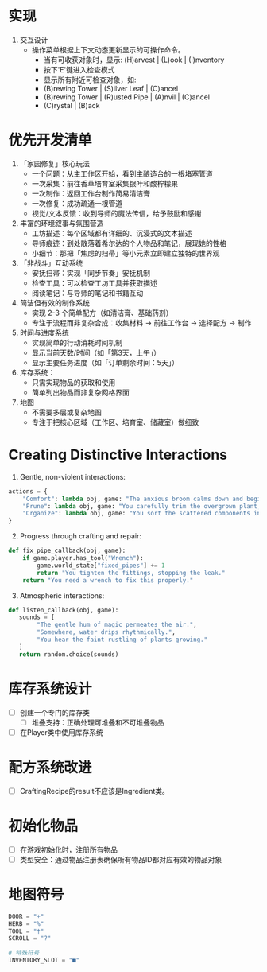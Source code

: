 # 实现

1. 交互设计
   - 操作菜单根据上下文动态更新显示的可操作命令。
     - 当有可收获对象时，显示: (H)arvest | (L)ook | (I)nventory
     - 按下'E'键进入检查模式
     - 显示所有附近可检查对象，如: 
     - (B)rewing Tower | (S)ilver Leaf | (C)ancel
     - (B)rewing Tower | (R)usted Pipe | (A)nvil | (C)ancel
     - (C)rystal | (B)ack

# 优先开发清单

1. 「家园修复」核心玩法
    - 一个问题：从主工作区开始，看到主酿造台的一根堵塞管道
    - 一次采集：前往香草培育室采集银叶和酸柠檬果
    - 一次制作：返回工作台制作简易清洁膏
    - 一次修复：成功疏通一根管道
    - 视觉/文本反馈：收到导师的魔法传信，给予鼓励和感谢
2. 丰富的环境叙事与氛围营造
   - 工坊描述：每个区域都有详细的、沉浸式的文本描述
   - 导师痕迹：到处散落着希尔达的个人物品和笔记，展现她的性格
   - 小细节：那把「焦虑的扫帚」等小元素立即建立独特的世界观
3. 「非战斗」互动系统
    - 安抚扫帚：实现「同步节奏」安抚机制
    - 检查工具：可以检查工坊工具并获取描述
    - 阅读笔记：与导师的笔记和书籍互动
4. 简洁但有效的制作系统
    - 实现 2-3 个简单配方（如清洁膏、基础药剂）
    - 专注于流程而非复杂合成：收集材料 -> 前往工作台 -> 选择配方 -> 制作
5. 时间与进度系统
   - 实现简单的行动消耗时间机制
   - 显示当前天数/时间（如「第3天，上午」）
   - 显示主要任务进度（如「订单剩余时间：5天」）
6. 库存系统：
   - 只需实现物品的获取和使用
   - 简单列出物品而非复杂网格界面
7. 地图
    - 不需要多层或复杂地图
    - 专注于把核心区域（工作区、培育室、储藏室）做细致

# Creating Distinctive Interactions

1. Gentle, non-violent interactions:
```py
actions = {
    "Comfort": lambda obj, game: "The anxious broom calms down and begins sweeping properly.",
    "Prune": lambda obj, game: "You carefully trim the overgrown plant, encouraging healthy growth.",
    "Organize": lambda obj, game: "You sort the scattered components into neat piles."
}
```
2. Progress through crafting and repair:

```py
def fix_pipe_callback(obj, game):
    if game.player.has_tool("Wrench"):
        game.world_state["fixed_pipes"] += 1
        return "You tighten the fittings, stopping the leak."
    return "You need a wrench to fix this properly."
```
3. Atmospheric interactions:
```py
def listen_callback(obj, game):
   sounds = [
        "The gentle hum of magic permeates the air.",
        "Somewhere, water drips rhythmically.",
        "You hear the faint rustling of plants growing."
   ]
   return random.choice(sounds)
```

# 库存系统设计
- [ ] 创建一个专门的库存类
  - [ ] 堆叠支持：正确处理可堆叠和不可堆叠物品
- [ ] 在Player类中使用库存系统

# 配方系统改进
- [ ] CraftingRecipe的result不应该是Ingredient类。

# 初始化物品
- [ ] 在游戏初始化时，注册所有物品
- [ ] 类型安全：通过物品注册表确保所有物品ID都对应有效的物品对象

# 地图符号
```py
DOOR = "+"
HERB = "%"
TOOL = "†"
SCROLL = "?"

# 特殊符号
INVENTORY_SLOT = "■"
```